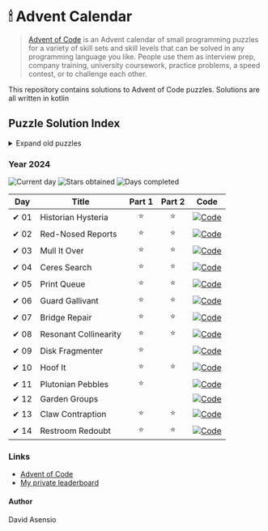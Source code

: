 # 🕯 Advent Calendar

> [Advent of Code](https://adventofcode.com/2024/about) is an Advent calendar of small programming puzzles for a variety
> of skill sets and skill levels that can be solved in any programming language you like. People use them as interview
> prep, company training, university coursework, practice problems, a speed contest, or to challenge each other.

This repository contains solutions to Advent of Code puzzles. Solutions are all written in kotlin

## Puzzle Solution Index

<details> 
<summary>Expand old puzzles</summary>

#### Advent Calendar 2022
- [README](./README_2022.md) / [My private leaderboard](https://adventofcode.com/2022/leaderboard/private/view/33306)

#### Advent Calendar 2023
- [README](./README_2023.md) / [My private leaderboard](https://adventofcode.com/2023/leaderboard/private/view/33306)

</details>

### Year 2024

![Current day](https://img.shields.io/badge/Day-14-blue)
![Stars obtained](https://img.shields.io/badge/Stars%20Obtained%20⭐-24-yellow)
![Days completed](https://img.shields.io/badge/Days%20Completed-14-green)

| Day  | Title                 | Part 1 | Part 2 | Code                                         |
|------|-----------------------|:------:|:------:|----------------------------------------------|
| ✔ 01 | Historian Hysteria    |   ⭐    |   ⭐    | [![Code]](src/main/kotlin/days2024/Day01.kt) |
| ✔ 02 | Red-Nosed Reports     |   ⭐    |   ⭐    | [![Code]](src/main/kotlin/days2024/Day02.kt) |
| ✔ 03 | Mull It Over          |   ⭐    |   ⭐    | [![Code]](src/main/kotlin/days2024/Day03.kt) |
| ✔ 04 | Ceres Search          |   ⭐    |   ⭐    | [![Code]](src/main/kotlin/days2024/Day04.kt) |
| ✔ 05 | Print Queue           |   ⭐    |   ⭐    | [![Code]](src/main/kotlin/days2024/Day05.kt) |
| ✔ 06 | Guard Gallivant       |   ⭐    |   ⭐    | [![Code]](src/main/kotlin/days2024/Day06.kt) |
| ✔ 07 | Bridge Repair         |   ⭐    |   ⭐    | [![Code]](src/main/kotlin/days2024/Day07.kt) |
| ✔ 08 | Resonant Collinearity |   ⭐    |   ⭐    | [![Code]](src/main/kotlin/days2024/Day08.kt) |
| ✔ 09 | Disk Fragmenter       |   ⭐    |        | [![Code]](src/main/kotlin/days2024/Day09.kt) |
| ✔ 10 | Hoof It               |   ⭐    |   ⭐    | [![Code]](src/main/kotlin/days2024/Day10.kt) |
| ✔ 11 | Plutonian Pebbles     |   ⭐    |        | [![Code]](src/main/kotlin/days2024/Day11.kt) |
| ✔ 12 | Garden Groups         |       |        | [![Code]](src/main/kotlin/days2024/Day12.kt) |
| ✔ 13 | Claw Contraption      |   ⭐    |   ⭐    | [![Code]](src/main/kotlin/days2024/Day13.kt) |
| ✔ 14 | Restroom Redoubt      |   ⭐    |   ⭐     | [![Code]](src/main/kotlin/days2024/Day14.kt) |

### Links

- [Advent of Code](https://adventofcode.com/)
- [My private leaderboard](https://adventofcode.com/2024/leaderboard/private/view/33306)


#### Author

David Asensio

[//]: # (Document links)

[Code]: <https://img.shields.io/badge/Code-grey?style=for-the-badge&logo=Kotlin>
                                                                                        

